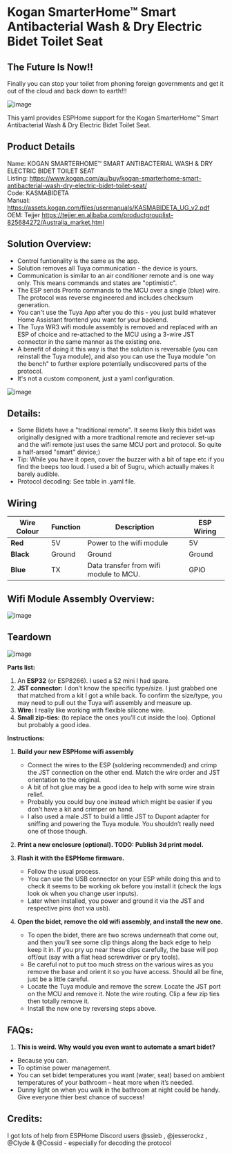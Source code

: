# Kogan SmarterHome™ Smart Antibacterial Wash & Dry Electric Bidet Toilet Seat

## The Future Is Now!!
Finally you can stop your toilet from phoning foreign governments and get it out of the cloud and back down to earth!!!

![image](https://github.com/OkhammahkO/esphome_my_custom_components/assets/43776617/56a7c8f8-5434-4a4c-9929-c24bfa4aeb5f)
 
This yaml provides ESPHome support for the Kogan SmarterHome™ Smart Antibacterial Wash & Dry Electric Bidet Toilet Seat.

## Product Details
Name:      KOGAN SMARTERHOME™ SMART ANTIBACTERIAL WASH & DRY ELECTRIC BIDET TOILET SEAT  
Listing:   https://www.kogan.com/au/buy/kogan-smarterhome-smart-antibacterial-wash-dry-electric-bidet-toilet-seat/  
Code:      KASMABIDETA  
Manual:    https://assets.kogan.com/files/usermanuals/KASMABIDETA_UG_v2.pdf  
OEM:       Tejjer https://tejjer.en.alibaba.com/productgrouplist-825684272/Australia_market.html  

## Solution Overview:
* Control funtionality is the same as the app.
* Solution removes all Tuya communication - the device is yours.
* Communication is similar to an air conditioner remote and is one way only. This means commands and states are "optimistic".
* The ESP sends Pronto commands to the MCU over a single (blue) wire. The protocol was reverse engineered and includes checksum generation. 
* You can't use the Tuya App after you do this - you just build whatever Home Assistant frontend you want for your backend.
* The Tuya WR3 wifi module assembly is removed and replaced with an ESP of choice and re-attached to the MCU using a 3-wire JST connector in the same manner as the existing one.
* A benefit of doing it this way is that the solution is reversable (you can reinstall the Tuya module), and also you can use the Tuya module "on the bench" to further explore potentially undiscovered parts of the protocol.   
* It's not a custom component, just a yaml configuration.

![image](https://github.com/OkhammahkO/esphome_my_custom_components/assets/43776617/9b7b1ba4-1bef-4b2c-b360-266b64056bd5)


## Details:
* Some Bidets have a "traditional remote". It seems likely this bidet was originally designed with a more tradtional remote and reciever set-up and the wifi remote just uses the same MCU port and protocol. So quite a half-arsed "smart" device;)
* Tip: While you have it open, cover the buzzer with a bit of tape etc if you find the beeps too loud. I used a bit of Sugru, which actually makes it barely audible. 
* Protocol decoding: See table in .yaml file.

## Wiring
| **Wire Colour** | **Function** | **Description**                         |  **ESP Wiring**  |
|-----------------|--------------|-----------------------------------------|------------------|
| **Red**         | 5V           | Power to the wifi module                | 5V               |
| **Black**       | Ground       | Ground                                  | Ground           |
| **Blue**        | TX           | Data transfer from wifi module to MCU.  | GPIO             |

## Wifi Module Assembly Overview:  
![image](https://github.com/OkhammahkO/esphome_my_custom_components/assets/43776617/ab443657-ad65-4f80-bbfc-16eceab5a957)

## Teardown
![image](https://github.com/OkhammahkO/esphome_my_custom_components/assets/43776617/f63378d9-b8c1-418d-99a5-042ef7a8c15d)

**Parts list:**
1. An **ESP32** (or ESP8266). I used a S2 mini I had spare.
2. **JST connector:** I don’t know the specific type/size. I just grabbed one that matched from a kit I got a while back. To confirm the size/type, you may need to pull out the Tuya wifi assembly and measure up.
3. **Wire:** I really like working with flexible silicone wire.
4. **Small zip-ties:** (to replace the ones you’ll cut inside the loo). Optional but probably a good idea.

**Instructions:**
1. **Build your new ESPHome wifi assembly**
   - Connect the wires to the ESP (soldering recommended) and crimp the JST connection on the other end. Match the wire order and JST orientation to the original.
   - A bit of hot glue may be a good idea to help with some wire strain relief.
   - Probably you could buy one instead which might be easier if you don’t have a kit and crimper on hand.
   - I also used a male JST to build a little JST to Dupont adapter for sniffing and powering the Tuya module. You shouldn’t really need one of those though.

2. **Print a new enclosure (optional). TODO: Publish 3d print model.**

3. **Flash it with the ESPHome firmware.**
   - Follow the usual process.
   - You can use the USB connector on your ESP while doing this and to check it seems to be working ok before you install it (check the logs look ok when you change user inputs).
   - Later when installed, you power and ground it via the JST and respective pins (not via usb).

4. **Open the bidet, remove the old wifi assembly, and install the new one.**
   - To open the bidet, there are two screws underneath that come out, and then you’ll see some clip things along the back edge to help keep it in. If you pry up near these clips carefully, the base will pop off/out (say with a flat head screwdriver or pry tools).
   - Be careful not to put too much stress on the various wires as you remove the base and orient it so you have access. Should all be fine, just be a little careful.
   - Locate the Tuya module and remove the screw. Locate the JST port on the MCU and remove it. Note the wire routing. Clip a few zip ties then totally remove it.
   - Install the new one by reversing steps above.

## FAQs:
1.	**This is weird. Why would you even want to automate a smart bidet?**
   - Because you can.
   - To optimise power management.
   - You can set bidet temperatures you want (water, seat) based on ambient temperatures of your bathroom – heat more when it’s needed.
   - Dunny light on when you walk in the bathroom at night could be handy. Give everyone thier best chance of success!

## Credits: 
I got lots of help from ESPHome Discord users  @ssieb , @jesserockz , @Clyde &  @Cossid - especially for decoding the protocol
